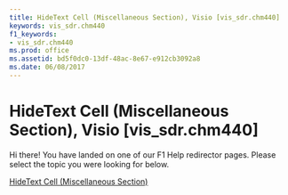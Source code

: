 ```yaml
---
title: HideText Cell (Miscellaneous Section), Visio [vis_sdr.chm440]
keywords: vis_sdr.chm440
f1_keywords:
- vis_sdr.chm440
ms.prod: office
ms.assetid: bd5f0dc0-13df-48ac-8e67-e912cb3092a8
ms.date: 06/08/2017
---
```



# HideText Cell (Miscellaneous Section), Visio [vis_sdr.chm440]

Hi there! You have landed on one of our F1 Help redirector pages. Please select the topic you were looking for below.

[HideText Cell (Miscellaneous Section)](http://msdn.microsoft.com/library/3d23647a-e567-da71-50df-336a0f2f4071%28Office.15%29.aspx)

